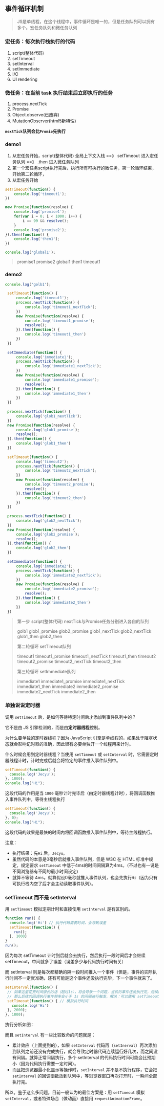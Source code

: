 ## 事件循环机制

> JS是单线程，在这个线程中，事件循环是唯一的，但是任务队列可以拥有多个，宏任务队列和微任务队列

### 宏任务：每次执行栈执行的代码

1. script(整体代码)
2. setTimeout
3. setInterval 
4. setImmediate 
5. I/O
6. UI rendering

### 微任务：在当前 task 执行结束后立即执行的任务

1. process.nextTick
2. Promise
3. Object.observe(已废弃) 
4. MutationObserver(html5新特性)

**`nextTick`队列会比`Promie`先执行**

### demo1

1. 从宏任务开始，script(整体代码) 全局上下文入栈 ==》 setTimeout 进入宏任务队列  ==》 .then 进入微任务队列
2. 第一个宏任务script执行完后，执行所有可执行的微任务，第一轮循环结束，开始第二轮循环，
3. 从宏任务开始

```javascript
setTimeout(function() {
    console.log('timeout1');
})

new Promise(function(resolve) {
    console.log('promise1');
    for(var i = 0; i < 1000; i++) {
        i == 99 && resolve();
    }
    console.log('promise2');
}).then(function() {
    console.log('then1');
})

console.log('global1');
```
> promise1  promise2  global1  then1  timeout1

### demo2
```javascript
console.log('golb1');

 setTimeout(function() {
     console.log('timeout1');
     process.nextTick(function() {
         console.log('timeout1_nextTick');
     })
     new Promise(function(resolve) {
         console.log('timeout1_promise');
         resolve();
     }).then(function() {
         console.log('timeout1_then')
     })
 })
 
 setImmediate(function() {
     console.log('immediate1');
     process.nextTick(function() {
         console.log('immediate1_nextTick');
     })
     new Promise(function(resolve) {
         console.log('immediate1_promise');
         resolve();
     }).then(function() {
         console.log('immediate1_then')
     })
 })
 
 process.nextTick(function() {
     console.log('glob1_nextTick');
 })
 new Promise(function(resolve) {
     console.log('glob1_promise');
     resolve();
 }).then(function() {
     console.log('glob1_then')
 })
 
 setTimeout(function() {
     console.log('timeout2');
     process.nextTick(function() {
         console.log('timeout2_nextTick');
     })
     new Promise(function(resolve) {
         console.log('timeout2_promise');
         resolve();
     }).then(function() {
         console.log('timeout2_then')
     })
 })
 
 process.nextTick(function() {
     console.log('glob2_nextTick');
 })
 new Promise(function(resolve) {
     console.log('glob2_promise');
     resolve();
 }).then(function() {
     console.log('glob2_then')
 })
 
 setImmediate(function() {
     console.log('immediate2');
     process.nextTick(function() {
         console.log('immediate2_nextTick');
     })
     new Promise(function(resolve) {
         console.log('immediate2_promise');
         resolve();
     }).then(function() {
         console.log('immediate2_then')
     })
 })
```

> 第一步 script(整体代码) nextTick与Promise任务分别进入各自的队列
> 
> golb1 glob1_promise glob2_promise glob1_nextTick glob2_nextTick glob1_then glob2_then
> 
> 第二轮循环 setTimeout队列
> 
> timeout1 timeout1_promise timeout1_nextTick timeout1_then timeout2  timeout2_promise  timeout2_nextTick  timeout2_then
> 
> 第三轮循环 setImmediate队列
> 
> immediate1  immediate1_promise  immediate1_nextTick  immediate1_then  immediate2  immediate2_promise  immediate2_nextTick  immediate2_then

### 单独说说定时器

调用 `setTimeout` 后，是如何等待特定时间后才添加到事件队列中的？

它不是由 JS 引擎检测的，而是由<strong>定时器线程</strong>控制。

为什么要单独的定时器线程？因为 JavaScript 引擎是单线程的，如果处于阻塞状态就会影响记时器的准确，因此很有必要单独开一个线程用来计时。

什么时候会用到定时器线程？当使用 `setTimeout` 或 `setInterval` 时，它需要定时器线程计时，计时完成后就会将特定的事件推入事件队列中。

```js
setTimeout(function() {
  console.log('Jecyu');
}, 1000);
console.log("Hi");
```
这段代码的作用是当 `1000` 毫秒计时完毕后（由定时器线程计时），将回调函数推入事件队列中，等待主线程执行

```js
setTimeout(function() {
  console.log('Jecyu');
}, 0);
console.log("Hi");
```
这段代码的效果是最快的时间内将回调函数推入事件队列中，等待主线程执行。

注意：
- 执行结果：先`Hi` 后，`Jecyu`。
- 虽然代码的本意是0毫秒后就推入事件队列，但是 W3C 在 HTML 标准中规定，规定要求 `setTimeout` 中低于4ms的时间间隔算为4ms。（不过也有一说是不同浏览器有不同的最小时间设定)
- 就算不等待 4ms，就算假设0毫秒就推入事件队列，也会先执行`Hi`（因为只有可执行栈内空了后才会主动读取事件队列）。

### setTimeout 而不是 setInterval

用 `setTimeout` 模拟定期计时和直接使用 `setInterval` 是有区别的。

```js
function run() {
  console.log('Hi') // 执行代码需要时间，会导致误差
  setTimeout(function() {
    run();
  }, 1000)
}  
run();  
```

因为每次 setTimeout 计时到后就会去执行，然后执行一段时间后才会继续 setTimeout，中间就多了误差（误差多少与代码执行时间有关）

而 setInterval 则是每次都精确的隔一段时间推入一个事件（但是，事件的实际执行时间不一定就准确，还有可能是这个事件还没执行完毕，下一个事件就来了。
```js
setInterval(function() {
 // 如果这里花费时间很长的话（超过1s），将会导致一个问题，当前的事件还没执行完，后续的事件继续添加进来。
 // 那么后续的回调执行事件频率会小于 1s 的间隔进行触发，解决：可以使用 setTimeout 来模拟 setInterval 执行。
 setTimeout(function() { // 模拟执行时间
   console.log('Hi') 
 }, 2000);
}, 1000); 
```
执行分析如图：

而且 `setInterval` 有一些比较致命的问题就是：

- 累计效应（上面提到的），如果 `setInterval` 代码再（`setInerval`）再次添加到队列之前还没有完成执行，就会导致定时器代码连续运行好几次，而之间没有间隔。就算正常间隔执行，多个 setInterval 的代码执行时间可能会比预期小（因为代码执行需要一定时间）。
- 而且把浏览器最小化显示等操作时，`setInterval` 并不是不执行程序，它会把 `setInterval` 的回调函数放到队列中，等浏览器窗口再次打开时，一瞬间全部执行完。

所以，鉴于这么多问题，目前一般认为的最佳方案是：用 `setTimeout` 模拟 `setInterval`，或者特殊场合（做动画）直接用 `requestAnimationFrame`。
